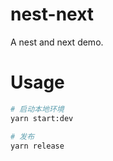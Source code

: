 # nest-next
A nest and next demo.


# Usage

```bash
# 启动本地环境
yarn start:dev

# 发布
yarn release
```

